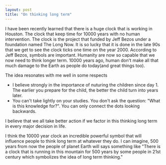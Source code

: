 ```yaml
---
layout: post
title: "On thinking long term"
---
```

I have been recently learned that there is a huge clock that is working in Houston. The clock that keep time
for 10000 years with no human intervention.
The clock is the project that funded by Jeff Bezos under a foundation named The Long Now. It is so lucky that it is done in the late 90s 
that we get to see the clock ticks one time on the year 2000.
According to Jeff Bezos, symbols are important. Humanity are now so capable that we now need to think longer term. 10000 years ago, human don't make all that much damage to the Earth as people do today(and great things too). 

The idea resonates with me well in some respects
- I believe strongly in the importance of nuturing the children since day 1. The earlier you prepare for the child, the better the child turn into years later.
- You can't take lightly on your studies. You don't ask the question: "What is this knowledge for?". You can only connect the dots looking backwards.

I believe that we all take better action if we factor in this thinking long term in every major decision in life.

I think the 10000 year clock an incredible powerful symbol that will influence people to think long term at whatever they do. I can imagine, 500 years from now 
the people of planet Earth will says something like "There is a clock that is running in this mountain for 500 years by some people in 21st century which symbolizes the idea of long term thinking."


